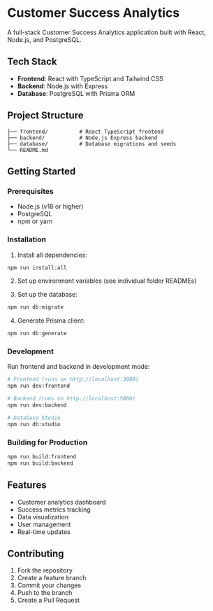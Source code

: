 # Customer Success Analytics

A full-stack Customer Success Analytics application built with React, Node.js, and PostgreSQL.

## Tech Stack

- **Frontend**: React with TypeScript and Tailwind CSS
- **Backend**: Node.js with Express
- **Database**: PostgreSQL with Prisma ORM

## Project Structure

```
├── frontend/          # React TypeScript frontend
├── backend/           # Node.js Express backend
├── database/          # Database migrations and seeds
└── README.md
```

## Getting Started

### Prerequisites

- Node.js (v18 or higher)
- PostgreSQL
- npm or yarn

### Installation

1. Install all dependencies:
```bash
npm run install:all
```

2. Set up environment variables (see individual folder READMEs)

3. Set up the database:
```bash
npm run db:migrate
```

4. Generate Prisma client:
```bash
npm run db:generate
```

### Development

Run frontend and backend in development mode:

```bash
# Frontend (runs on http://localhost:3000)
npm run dev:frontend

# Backend (runs on http://localhost:5000)
npm run dev:backend

# Database Studio
npm run db:studio
```

### Building for Production

```bash
npm run build:frontend
npm run build:backend
```

## Features

- Customer analytics dashboard
- Success metrics tracking
- Data visualization
- User management
- Real-time updates

## Contributing

1. Fork the repository
2. Create a feature branch
3. Commit your changes
4. Push to the branch
5. Create a Pull Request
